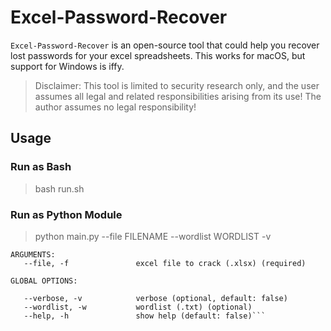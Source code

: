 # Excel-Password-Recover

`Excel-Password-Recover` is an open-source tool that could help you recover lost passwords for your excel spreadsheets. This works for macOS, but support for Windows is iffy.

> Disclaimer: This tool is limited to security research only, and the user assumes all legal and related responsibilities arising from its use! The author assumes no legal responsibility!

## Usage

### Run as Bash
> bash run.sh

### Run as Python Module

> python main.py --file FILENAME --wordlist WORDLIST -v

```
ARGUMENTS:
   --file, -f               excel file to crack (.xlsx) (required)

GLOBAL OPTIONS:

   --verbose, -v            verbose (optional, default: false)
   --wordlist, -w           wordlist (.txt) (optional)
   --help, -h               show help (default: false)```
